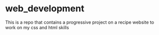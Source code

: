# web_development
This is a repo that contains a progressive project on a recipe website to work on my css and html skills
